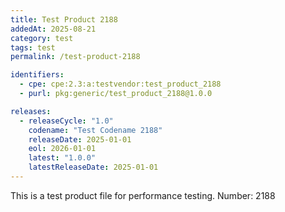 ```yaml
---
title: Test Product 2188
addedAt: 2025-08-21
category: test
tags: test
permalink: /test-product-2188

identifiers:
  - cpe: cpe:2.3:a:testvendor:test_product_2188
  - purl: pkg:generic/test_product_2188@1.0.0

releases:
  - releaseCycle: "1.0"
    codename: "Test Codename 2188"
    releaseDate: 2025-01-01
    eol: 2026-01-01
    latest: "1.0.0"
    latestReleaseDate: 2025-01-01
---
```


This is a test product file for performance testing. Number: 2188
